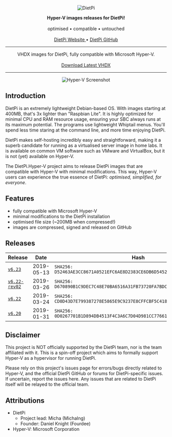 <html>
	<p align="center">
		<img src="https://user-images.githubusercontent.com/10241434/52020486-654f5f00-252c-11e9-9659-afb0b66c5931.png" alt="DietPi">
	</p>
	<p align="center">
		<b>Hyper-V images releases for DietPi!</b>
		<br><br>
		optimised • compatible • untouched
		<br><br>
		<a href="https://dietpi.com">
            DietPi Website
        </a>
		•
		<a href="https://github.com/Fourdee/DietPi.git">
            DietPi GitHub
        </a>
	</p>
	<hr>
	<p align="center">
        VHDX images for DietPi, fully compatible with Microsoft Hyper-V.
		<br><br>
		<a href="https://github.com/yumiris/DietPi.Hyper-V/releases/latest">
            Download Latest VHDX
        </a>
	</p>
    <hr>
	<p align="center">
		<img src="https://user-images.githubusercontent.com/10241434/54876749-e4d41d00-4e4f-11e9-9433-fe7dc77a1703.png" alt="Hyper-V Screenshot">
	</p>
</html>

## Introduction

DietPi is an extremely lightweight Debian-based OS. With images starting at
400MB, that's 3x lighter than "Raspbian Lite". It is highly optimized for
minimal CPU and RAM resource usage, ensuring your SBC always runs at its maximum
potential. The programs use lightweight Whiptail menus. You'll spend less time
staring at the command line, and more time enjoying DietPi.

DietPi makes self-hosting incredibly easy and straightforward, making it a
superb candidate for running as a virtualised server image in home labs. It is
available on common VM software such as VMware and VirtualBox, but it is not
(yet) available on Hyper-V.

The DietPi.Hyper-V project aims to release DietPi images that are compatible
with Hyper-V with minimal modifications. This way, Hyper-V users can experience
the true essence of DietPi: *optimised, simplified, for everyone*.

## Features

- fully compatible with Microsoft Hyper-V
- minimal modifications to the DietPi installation
- optimised file size (~200MB when compressed!)
- images are compressed, signed and released on GitHub

## Releases

| Release                                                                             | Date       | Hash                                                                       |
| ----------------------------------------------------------------------------------- | ---------- | -------------------------------------------------------------------------- |
| [`v6.23`](https://github.com/yumiris/DietPi.Hyper-V/releases/tag/v6.23)             | 2019-05-13 | `SHA256: D52463AE3CC8671A0521EFC6AE8D2383CE6DB6D5452BEA8264E919780D4FFAAF` |
| [`v6.22-rev02`](https://github.com/yumiris/DietPi.Hyper-V/releases/tag/v6.22-rev02) | 2019-03-26 | `SHA256: D670890B1C9DEC7C48E70BA6516A31FB73720FA7BDC863F2DD709DDC93DE3359` |
| [`v6.22`](https://github.com/yumiris/DietPi.Hyper-V/releases/tag/v6.22)             | 2019-03-24 | `SHA256: CD0D43D7E799387278E5865E9C9237E8CFFCBF5C418D061DBD4E67B1E437266E` |
| [`v6.20`](https://github.com/yumiris/DietPi.Hyper-V/releases/tag/v6.20)             | 2019-01-31 | `SHA256: 0D0267701B1D894DB4513F4C3A6C7D04D981CC77661C413B7DAC13424A9AB783` |

## Disclaimer

This project is NOT officially supported by the DietPi team, nor is the team
affiliated with it. This is a spin-off project which aims to formally support
Hyper-V as a hypervisor for running DietPi.

Please rely on this project's issues page for errors/bugs directly related to
Hyper-V, and the official DietPi GitHub or forums for DietPi-specific issues. If
uncertain, report the issues here. Any issues that are related to DietPi itself
will be relayed to the official team.

## Attributions

- DietPi
  - Project lead: Micha (MichaIng)
  - Founder: Daniel Knight (Fourdee)
- Hyper-V: Microsoft Corporation
